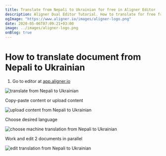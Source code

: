 ```yaml
---
title: Translate from Nepali to Ukrainian for free in Aligner Editor
description: Aligner Dual Editor Tutorial. How to translate for free from Nepali to Ukrainian. Aligner is multilingual document management platform. 
ogImage: "https://www.aligner.io/images/aligner-logo.png"
date: 2020-05-06T07:09:21+03:00
image: ../images/aligner-logo.png
onBlog: true
---
```


# How to translate document from Nepali to Ukrainian

1. Go to editor at [app.aligner.io](https://app.aligner.io "Aligner App web page")

![translate from Nepali to Ukrainian](../aligner-blank-editor.png "translate from Nepali to Ukrainian")

Copy-paste content or upload content

![upload content from Nepali to Ukrainian](../aligner-uploaded-document.png "upload content from Nepali to Ukrainian")

Choose desired language

![choose machine translation from Nepali to Ukrainian](../aligner-language-dropdown.png "choose machine translation from Nepali to Ukrainian")

Work and edit 2 documents in parallel

![edit translation from Nepali to Ukrainian](../aligner-double-sitded-editor.png "edit translation from Nepali to Ukrainian")

